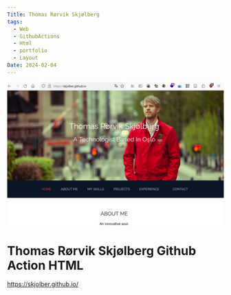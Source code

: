 ```yaml
---
Title: Thomas Rørvik Skjølberg
tags:
  - Web
  - GithubActions
  - Html
  - portfolio
  - Layout
Date: 2024-02-04
---
```


![](../_asset/Pasted%20image%2020240204141003.png)
# Thomas Rørvik Skjølberg Github Action HTML 

https://skjolber.github.io/